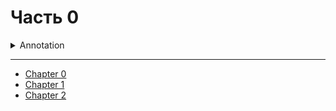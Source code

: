 # Часть 0

<details>
  <summary>Annotation</summary>

This chapter focuses on the main tools and resources that you have to work with:

- version control system (git, plastic scm, ...)
- issue tracking systems (jira, trello, ...)
- Unity
- graphical application (photoshop, blender, ...)
- IDE (Visual Studio ..., VS Code, VIM, ...)

</details>

---

- [Chapter 0](chapter-0.md)
- [Chapter 1](chapter-1.md)
- [Chapter 2](chapter-2.md)
